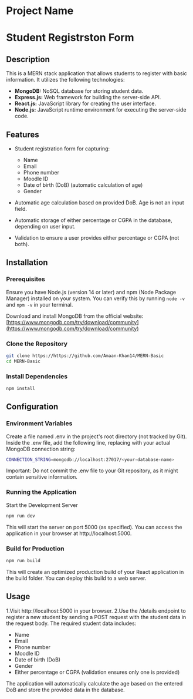 # Project Name

# Student Registrston Form 
 
## Description

This is a MERN stack application that allows students to register with basic information. It utilizes the following technologies:

* **MongoDB:** NoSQL database for storing student data.
* **Express.js:** Web framework for building the server-side API.
* **React.js:** JavaScript library for creating the user interface.
* **Node.js:** JavaScript runtime environment for executing the server-side code.

## Features

* Student registration form for capturing:
    * Name
    * Email
    * Phone number
    * Moodle ID
    * Date of birth (DoB) (automatic calculation of age)
    * Gender

* Automatic age calculation based on provided DoB. Age is not an input field.

* Automatic storage of either percentage or CGPA in the database, depending on user input.

* Validation to ensure a user provides either percentage or CGPA (not both).

## Installation

### Prerequisites

Ensure you have Node.js (version 14 or later) and npm (Node Package Manager) installed on your system. You can verify this by running `node -v` and `npm -v` in your terminal.

Download and install MongoDB from the official website: [https://www.mongodb.com/try/download/community](https://www.mongodb.com/try/download/community)

### Clone the Repository

```bash
git clone https://https://github.com/Amaan-Khan14/MERN-Basic
cd MERN-Basic
```

### Install Dependencies
```bash 
npm install
```
## Configuration
### Environment Variables
Create a file named .env in the project's root directory (not tracked by Git).
Inside the .env file, add the following line, replacing <your-connection-string> with your actual MongoDB connection string:
```bash
CONNECTION_STRING=mongodb://localhost:27017/<your-database-name>
```
Important: Do not commit the .env file to your Git repository, as it might contain sensitive information.

### Running the Application
Start the Development Server
```Bash
npm run dev
```
This will start the server on port 5000 (as specified). You can access the application in your browser at http://localhost:5000.

### Build for Production 
```Bash
npm run build
```
This will create an optimized production build of your React application in the build folder. You can deploy this build to a web server.

## Usage
1.Visit http://localhost:5000 in your browser.
2.Use the /details endpoint to register a new student by sending a POST request with the student data in the request body. The required student data includes:
* Name
* Email
* Phone number
* Moodle ID
* Date of birth (DoB)
* Gender
* Either percentage or CGPA (validation ensures only one is provided)

The application will automatically calculate the age based on the entered DoB and store the provided data in the database.



